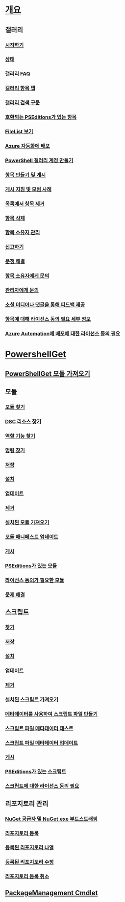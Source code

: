 # [개요](readme.md)
## 갤러리
### [시작하기](psgallery/psgallery_gettingstarted.md)
### [상태](psgallery/psgallery_status.md)
### [갤러리 FAQ](psgallery/psgallery_faqs.md)
### [갤러리 항목 탭](psgallery/psgallery_items_tab.md)
### [갤러리 검색 구문](psgallery/psgallery_search_syntax.md)
### [호환되는 PSEditions가 있는 항목](psgallery/psgallery_pseditions.md)
### [FileList 보기](psgallery/psgallery_filelist_feature.md)
### [Azure 자동화에 배포](psgallery/psgallery_deploy_to_azure_automation.md)
### [PowerShell 갤러리 계정 만들기](psgallery/psgallery_creating_an_account.md)
### [항목 만들기 및 게시](psgallery/Creating-and-Publishing-an-item.md)
### [게시 지침 및 모범 사례](psgallery/psgallery-PublishingGuidelines.md)
### [목록에서 항목 제거](psgallery/psgallery_unlist_items.md)
### [항목 삭제](psgallery/Deleting-Items.md)
### [항목 소유자 관리](psgallery/Managing-Item-Owners.md)
### [신고하기](psgallery/psgallery_report_abuse.md)
### [분쟁 해결](psgallery/psgallery_dispute_resolution.md)
### [항목 소유자에게 문의](psgallery/psgallery_contacting_item_owners.md)
### [관리자에게 문의](psgallery/psgallery_contacting_administrators.md)
### [소셜 미디어나 댓글을 통해 피드백 제공](psgallery/psgallery-SocialMediaFeedback.md)
### [항목에 대해 라이선스 동의 필요 세부 정보](psgallery/psgallery_requires_license_acceptance.md)
### [Azure Automation에 배포에 대한 라이선스 동의 필요](psgallery/psgallery_deploy_to_azure_automation_requireLicenseAcceptance.md)

# [PowershellGet](psget/overview.md)
## [PowerShellGet 모듈 가져오기](psget/get_psget_module.md)

## 모듈
### [모듈 찾기](psget/module/psget_find-module.md)
### [DSC 리소스 찾기](psget/module/psget_find-dscresource.md)
### [역할 기능 찾기](psget/module/psget_find-rolecapability.md)
### [명령 찾기](psget/module/psget_find-command.md)
### [저장](psget/module/psget_save-module.md)
### [설치](psget/module/psget_install-module.md)
### [업데이트](psget/module/psget_update-module.md)
### [제거](psget/module/psget_uninstall-module.md)
### [설치된 모듈 가져오기](psget/module/psget_get-installedmodule.md)
### [모듈 매니페스트 업데이트](psget/module/psget_update-modulemanifest.md)
### [게시](psget/module/psget_publish-module.md)
### [PSEditions가 있는 모듈](psget/module/modulewithpseditionsupport.md)
### [라이선스 동의가 필요한 모듈](psget/module/RequireLicenseAcceptance.md)
### [문제 해결](psget/psget_cmdlets_troubleshooting.md)

## 스크립트
### [찾기](psget/script/psget_find-script.md)
### [저장](psget/script/psget_save-script.md)
### [설치](psget/script/psget_install-script.md)
### [업데이트](psget/script/psget_update-script.md)
### [제거](psget/script/psget_uninstall-script.md)
### [설치된 스크립트 가져오기](psget/script/psget_get-installedscript.md)
### [메타데이터를 사용하여 스크립트 파일 만들기](psget/script/psget_new-scriptfileinfo.md)
### [스크립트 파일 메타데이터 테스트](psget/script/psget_test-scriptfileinfo.md)
### [스크립트 파일 메타데이터 업데이트](psget/script/psget_update-scriptfileinfo.md)
### [게시](psget/script/psget_publish-script.md)
### [PSEditions가 있는 스크립트](psget/script/scriptwithpseditionsupport.md)
### [스크립트에 대한 라이선스 동의 필요](psget/script/script_RequireLicenseAcceptance.md)

## 리포지토리 관리
### [NuGet 공급자 및 NuGet.exe 부트스트래핑](psget/repository/bootstrapping_nuget_proivder_and_exe.md)
### [리포지토리 등록](psget/repository/psget_register-psrepository.md)
### [등록된 리포지토리 나열](psget/repository/psget_get-psrepository.md)
### [등록된 리포지토리 수정](psget/repository/psget_set-psrepository.md)
### [리포지토리 등록 취소](psget/repository/psget_unregister-psrepository.md)

## [PackageManagement Cmdlet](psget/oneget/PackageManagement_cmdlets.md)
